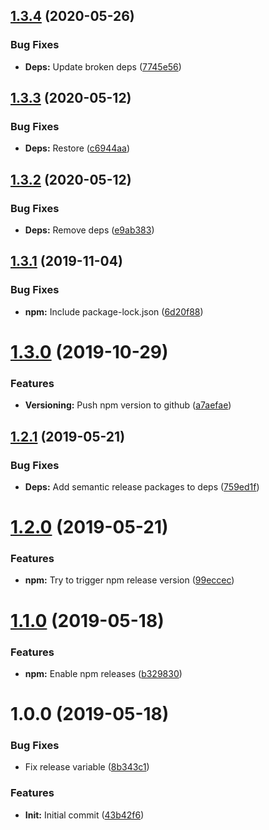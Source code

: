 ## [1.3.4](https://github.com/cblanc/semantic-release/compare/1.3.3...1.3.4) (2020-05-26)


### Bug Fixes

* **Deps:** Update broken deps ([7745e56](https://github.com/cblanc/semantic-release/commit/7745e56))

## [1.3.3](https://github.com/cblanc/semantic-release/compare/1.3.2...1.3.3) (2020-05-12)


### Bug Fixes

* **Deps:** Restore ([c6944aa](https://github.com/cblanc/semantic-release/commit/c6944aa))

## [1.3.2](https://github.com/cblanc/semantic-release/compare/1.3.1...1.3.2) (2020-05-12)


### Bug Fixes

* **Deps:** Remove deps ([e9ab383](https://github.com/cblanc/semantic-release/commit/e9ab383))

## [1.3.1](https://github.com/cblanc/semantic-release/compare/1.3.0...1.3.1) (2019-11-04)


### Bug Fixes

* **npm:** Include package-lock.json ([6d20f88](https://github.com/cblanc/semantic-release/commit/6d20f882603285aa6410ac74f852044bbcd6bf63))

# [1.3.0](https://github.com/cblanc/semantic-release/compare/1.2.1...1.3.0) (2019-10-29)


### Features

* **Versioning:** Push npm version to github ([a7aefae](https://github.com/cblanc/semantic-release/commit/a7aefaebb7ab527bed21c15bf5f1960dea26742f))

## [1.2.1](https://github.com/cblanc/semantic-release/compare/1.2.0...1.2.1) (2019-05-21)


### Bug Fixes

* **Deps:** Add semantic release packages to deps ([759ed1f](https://github.com/cblanc/semantic-release/commit/759ed1f))

# [1.2.0](https://github.com/cblanc/semantic-release/compare/1.1.0...1.2.0) (2019-05-21)


### Features

* **npm:** Try to trigger npm release version ([99eccec](https://github.com/cblanc/semantic-release/commit/99eccec))

# [1.1.0](https://github.com/cblanc/semantic-release/compare/1.0.0...1.1.0) (2019-05-18)


### Features

* **npm:** Enable npm releases ([b329830](https://github.com/cblanc/semantic-release/commit/b329830))

# 1.0.0 (2019-05-18)


### Bug Fixes

* Fix release variable ([8b343c1](https://github.com/cblanc/semantic-release/commit/8b343c1))


### Features

* **Init:** Initial commit ([43b42f6](https://github.com/cblanc/semantic-release/commit/43b42f6))
